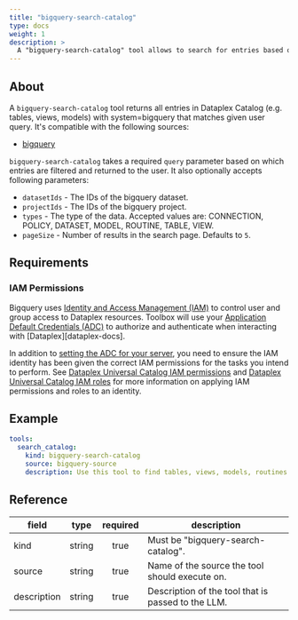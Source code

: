 ```yaml
---
title: "bigquery-search-catalog"
type: docs
weight: 1
description: >
  A "bigquery-search-catalog" tool allows to search for entries based on the provided query.
---
```


## About

A `bigquery-search-catalog` tool returns all entries in Dataplex Catalog (e.g.
tables, views, models) with system=bigquery that matches given user query.
It's compatible with the following sources:

- [bigquery](../../sources/bigquery.md)

`bigquery-search-catalog` takes a required `query` parameter based on which
entries are filtered and returned to the user. It also optionally accepts
following parameters:

- `datasetIds` - The IDs of the bigquery dataset.
- `projectIds` - The IDs of the bigquery project.
- `types` - The type of the data. Accepted values are: CONNECTION, POLICY,
  DATASET, MODEL, ROUTINE, TABLE, VIEW.
- `pageSize` - Number of results in the search page. Defaults to `5`.

## Requirements

### IAM Permissions

Bigquery uses [Identity and Access Management (IAM)][iam-overview] to control
user and group access to Dataplex resources. Toolbox will use your
[Application Default Credentials (ADC)][adc] to authorize and authenticate when
interacting with [Dataplex][dataplex-docs].

In addition to [setting the ADC for your server][set-adc], you need to ensure
the IAM identity has been given the correct IAM permissions for the tasks you
intend to perform. See [Dataplex Universal Catalog IAM permissions][iam-permissions]
and [Dataplex Universal Catalog IAM roles][iam-roles] for more information on
applying IAM permissions and roles to an identity.

[iam-overview]: https://cloud.google.com/dataplex/docs/iam-and-access-control
[adc]: https://cloud.google.com/docs/authentication#adc
[set-adc]: https://cloud.google.com/docs/authentication/provide-credentials-adc
[iam-permissions]: https://cloud.google.com/dataplex/docs/iam-permissions
[iam-roles]: https://cloud.google.com/dataplex/docs/iam-roles

## Example

```yaml
tools:
  search_catalog:
    kind: bigquery-search-catalog
    source: bigquery-source
    description: Use this tool to find tables, views, models, routines or connections.
```

## Reference

| **field**   |                  **type**                  | **required** | **description**                                                                                  |
|-------------|:------------------------------------------:|:------------:|--------------------------------------------------------------------------------------------------|
| kind        |                   string                   |     true     | Must be "bigquery-search-catalog".                                                               |
| source      |                   string                   |     true     | Name of the source the tool should execute on.                                                   |
| description |                   string                   |     true     | Description of the tool that is passed to the LLM.                                               |